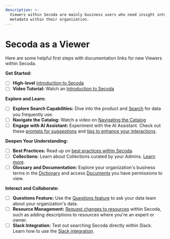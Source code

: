 ```yaml
---
description: >-
  Viewers within Secoda are mainly business users who need insight into the
  metadata within their organization.
---
```


# Secoda as a Viewer

Here are some helpful first steps with documentation links for new Viewers within Secoda.

**Get Started:**

* [ ] **High-level** [introduction to Secoda](../../readme/secoda-as-a-viewer/introduction-guide.md)&#x20;
* [ ] **Video Tutorial:** Watch an [Introduction to Secoda](../../#video-resource-introduction-to-secoda)

**Explore and Learn:**

* [ ] **Explore Search Capabilities:** Dive into the product and [Search](../../features/search.md) for data you frequently use.
* [ ] **Navigate the Catalog:** Watch a video on [Navigating the Catalog](../../features/catalog.md#navigating-the-catalog-video)
* [ ] **Engage with AI Assistant:** Experiment with the AI Assistant. Check out these [prompts for suggestions](../../features/ai-assistant/prompts.md) and [tips to enhance your interactions](../../best-practices/best-practices.md).

**Deepen Your Understanding:**

* [ ] **Best Practices:** Read up on [best practices within Secoda](../../best-practices/).
* [ ] **Collections:** Learn about Collections curated by your Admins. [Learn](../../features/collections-1.md) [more](../../features/collections-1.md).
* [ ] **Glossary and Documentation:** Explore your organization's business terms in the [Dictionary](../../features/dictionary.md) and access [Documents](../../features/documents/) you have permissions to view.

**Interact and Collaborate:**

* [ ] **Questions Feature:** Use the [Questions feature](../../features/ask-questions-in-secoda.md) to ask your data team about your organization's data.
* [ ] **Resource Management:** [Request changes to resources](requesting-changes-in-secoda.md) within Secoda, such as adding descriptions to resources where you're an expert or owner.
* [ ] **Slack Integration:** Test out searching Secoda directly within Slack. Learn how to use the [Slack integration](../../integrations/productivity-tools/slack-connection/slack-user-guide.md).
